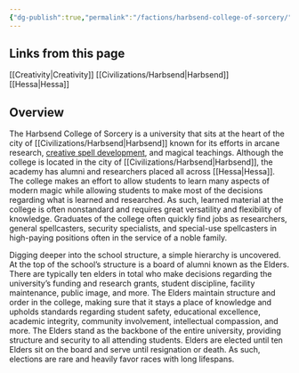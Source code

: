 ```yaml
---
{"dg-publish":true,"permalink":"/factions/harbsend-college-of-sorcery/"}
---
```


## Links from this page
[[Creativity\|Creativity]]
[[Civilizations/Harbsend\|Harbsend]]
[[Hessa\|Hessa]]
## Overview
The Harbsend College of Sorcery is a university that sits at the heart of the city of [[Civilizations/Harbsend\|Harbsend]] known for its efforts in arcane research, [creative spell development](Creativity), and magical teachings. Although the college is located in the city of [[Civilizations/Harbsend\|Harbsend]], the academy has alumni and researchers placed all across [[Hessa\|Hessa]]. The college makes an effort to allow students to learn many aspects of modern magic while allowing students to make most of the decisions regarding what is learned and researched. As such, learned material at the college is often nonstandard and requires great versatility and flexibility of knowledge. Graduates of the college often quickly find jobs as researchers, general spellcasters, security specialists, and special-use spellcasters in high-paying positions often in the service of a noble family. 

Digging deeper into the school structure, a simple hierarchy is uncovered. At the top of the school’s structure is a board of alumni known as the Elders. There are typically ten elders in total who make decisions regarding the university’s funding and research grants, student discipline, facility maintenance, public image, and more. The Elders maintain structure and order in the college, making sure that it stays a place of knowledge and upholds standards regarding student safety, educational excellence, academic integrity, community involvement, intellectual compassion, and more. The Elders stand as the backbone of the entire university, providing structure and security to all attending students. Elders are elected until ten Elders sit on the board and serve until resignation or death. As such, elections are rare and heavily favor races with long lifespans.